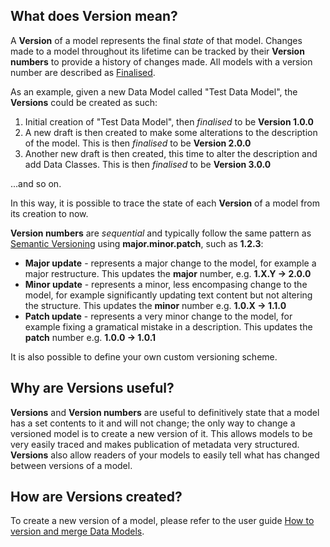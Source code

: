 ## What does Version mean?

A **Version** of a model represents the final _state_ of that model. Changes made to a model throughout its lifetime can be tracked by their **Version numbers** to provide a history of changes made. All models with a version number are described as [Finalised](../finalise/finalise.md).

As an example, given a new Data Model called "Test Data Model", the **Versions** could be created as such:

1. Initial creation of "Test Data Model", then _finalised_ to be **Version 1.0.0**
2. A new draft is then created to make some alterations to the description of the model. This is then _finalised_ to be **Version 2.0.0**
3. Another new draft is then created, this time to alter the description and add Data Classes. This is then _finalised_ to be **Version 3.0.0**

...and so on.

In this way, it is possible to trace the state of each **Version** of a model from its creation to now.

**Version numbers** are _sequential_ and typically follow the same pattern as [Semantic Versioning](https://semver.org/) using **major.minor.patch**, such as **1.2.3**:

* **Major update** - represents a major change to the model, for example a major restructure. This updates the **major** number, e.g. **1.X.Y -> 2.0.0**
* **Minor update** - represents a minor, less encompasing change to the model, for example significantly updating text content but not altering the structure. This updates the **minor** number e.g. **1.0.X -> 1.1.0**
* **Patch update** - represents a very minor change to the model, for example fixing a gramatical mistake in a description. This updates the **patch** number e.g. **1.0.0 -> 1.0.1**

It is also possible to define your own custom versioning scheme.

## Why are Versions useful?

**Versions** and **Version numbers** are useful to definitively state that a model has a set contents to it and will not change; the only way to change a versioned model is to create a new version of it. This allows models to be very easily traced and makes publication of metadata very structured. **Versions** also allow readers of your models to easily tell what has changed between versions of a model.

## How are Versions created?

To create a new version of a model, please refer to the user guide [How to version and merge Data Models](../../user-guides/version-data-models/version-data-models.md).